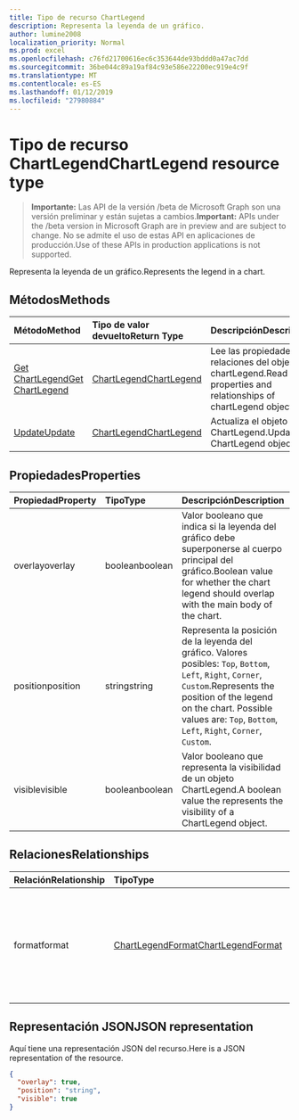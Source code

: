 ```yaml
---
title: Tipo de recurso ChartLegend
description: Representa la leyenda de un gráfico.
author: lumine2008
localization_priority: Normal
ms.prod: excel
ms.openlocfilehash: c76fd21700616ec6c353644de93bddd0a47ac7dd
ms.sourcegitcommit: 36be044c89a19af84c93e586e22200ec919e4c9f
ms.translationtype: MT
ms.contentlocale: es-ES
ms.lasthandoff: 01/12/2019
ms.locfileid: "27980884"
---
```

# <a name="chartlegend-resource-type"></a><span data-ttu-id="c05c4-103">Tipo de recurso ChartLegend</span><span class="sxs-lookup"><span data-stu-id="c05c4-103">ChartLegend resource type</span></span>

> <span data-ttu-id="c05c4-104">**Importante:** Las API de la versión /beta de Microsoft Graph son una versión preliminar y están sujetas a cambios.</span><span class="sxs-lookup"><span data-stu-id="c05c4-104">**Important:** APIs under the /beta version in Microsoft Graph are in preview and are subject to change.</span></span> <span data-ttu-id="c05c4-105">No se admite el uso de estas API en aplicaciones de producción.</span><span class="sxs-lookup"><span data-stu-id="c05c4-105">Use of these APIs in production applications is not supported.</span></span>

<span data-ttu-id="c05c4-106">Representa la leyenda de un gráfico.</span><span class="sxs-lookup"><span data-stu-id="c05c4-106">Represents the legend in a chart.</span></span>


## <a name="methods"></a><span data-ttu-id="c05c4-107">Métodos</span><span class="sxs-lookup"><span data-stu-id="c05c4-107">Methods</span></span>

| <span data-ttu-id="c05c4-108">Método</span><span class="sxs-lookup"><span data-stu-id="c05c4-108">Method</span></span>           | <span data-ttu-id="c05c4-109">Tipo de valor devuelto</span><span class="sxs-lookup"><span data-stu-id="c05c4-109">Return Type</span></span>    |<span data-ttu-id="c05c4-110">Descripción</span><span class="sxs-lookup"><span data-stu-id="c05c4-110">Description</span></span>|
|:---------------|:--------|:----------|
|[<span data-ttu-id="c05c4-111">Get ChartLegend</span><span class="sxs-lookup"><span data-stu-id="c05c4-111">Get ChartLegend</span></span>](../api/chartlegend-get.md) | [<span data-ttu-id="c05c4-112">ChartLegend</span><span class="sxs-lookup"><span data-stu-id="c05c4-112">ChartLegend</span></span>](chartlegend.md) |<span data-ttu-id="c05c4-113">Lee las propiedades y relaciones del objeto chartLegend.</span><span class="sxs-lookup"><span data-stu-id="c05c4-113">Read properties and relationships of chartLegend object.</span></span>|
|[<span data-ttu-id="c05c4-114">Update</span><span class="sxs-lookup"><span data-stu-id="c05c4-114">Update</span></span>](../api/chartlegend-update.md) | [<span data-ttu-id="c05c4-115">ChartLegend</span><span class="sxs-lookup"><span data-stu-id="c05c4-115">ChartLegend</span></span>](chartlegend.md) |<span data-ttu-id="c05c4-116">Actualiza el objeto ChartLegend.</span><span class="sxs-lookup"><span data-stu-id="c05c4-116">Update ChartLegend object.</span></span> |

## <a name="properties"></a><span data-ttu-id="c05c4-117">Propiedades</span><span class="sxs-lookup"><span data-stu-id="c05c4-117">Properties</span></span>
| <span data-ttu-id="c05c4-118">Propiedad</span><span class="sxs-lookup"><span data-stu-id="c05c4-118">Property</span></span>     | <span data-ttu-id="c05c4-119">Tipo</span><span class="sxs-lookup"><span data-stu-id="c05c4-119">Type</span></span>   |<span data-ttu-id="c05c4-120">Descripción</span><span class="sxs-lookup"><span data-stu-id="c05c4-120">Description</span></span>|
|:---------------|:--------|:----------|
|<span data-ttu-id="c05c4-121">overlay</span><span class="sxs-lookup"><span data-stu-id="c05c4-121">overlay</span></span>|<span data-ttu-id="c05c4-122">boolean</span><span class="sxs-lookup"><span data-stu-id="c05c4-122">boolean</span></span>|<span data-ttu-id="c05c4-123">Valor booleano que indica si la leyenda del gráfico debe superponerse al cuerpo principal del gráfico.</span><span class="sxs-lookup"><span data-stu-id="c05c4-123">Boolean value for whether the chart legend should overlap with the main body of the chart.</span></span>|
|<span data-ttu-id="c05c4-124">position</span><span class="sxs-lookup"><span data-stu-id="c05c4-124">position</span></span>|<span data-ttu-id="c05c4-125">string</span><span class="sxs-lookup"><span data-stu-id="c05c4-125">string</span></span>|<span data-ttu-id="c05c4-p102">Representa la posición de la leyenda del gráfico. Valores posibles: `Top`, `Bottom`, `Left`, `Right`, `Corner`, `Custom`.</span><span class="sxs-lookup"><span data-stu-id="c05c4-p102">Represents the position of the legend on the chart. Possible values are: `Top`, `Bottom`, `Left`, `Right`, `Corner`, `Custom`.</span></span>|
|<span data-ttu-id="c05c4-128">visible</span><span class="sxs-lookup"><span data-stu-id="c05c4-128">visible</span></span>|<span data-ttu-id="c05c4-129">boolean</span><span class="sxs-lookup"><span data-stu-id="c05c4-129">boolean</span></span>|<span data-ttu-id="c05c4-130">Valor booleano que representa la visibilidad de un objeto ChartLegend.</span><span class="sxs-lookup"><span data-stu-id="c05c4-130">A boolean value the represents the visibility of a ChartLegend object.</span></span>|

## <a name="relationships"></a><span data-ttu-id="c05c4-131">Relaciones</span><span class="sxs-lookup"><span data-stu-id="c05c4-131">Relationships</span></span>
| <span data-ttu-id="c05c4-132">Relación</span><span class="sxs-lookup"><span data-stu-id="c05c4-132">Relationship</span></span> | <span data-ttu-id="c05c4-133">Tipo</span><span class="sxs-lookup"><span data-stu-id="c05c4-133">Type</span></span>   |<span data-ttu-id="c05c4-134">Descripción</span><span class="sxs-lookup"><span data-stu-id="c05c4-134">Description</span></span>|
|:---------------|:--------|:----------|
|<span data-ttu-id="c05c4-135">format</span><span class="sxs-lookup"><span data-stu-id="c05c4-135">format</span></span>|[<span data-ttu-id="c05c4-136">ChartLegendFormat</span><span class="sxs-lookup"><span data-stu-id="c05c4-136">ChartLegendFormat</span></span>](chartlegendformat.md)|<span data-ttu-id="c05c4-p103">Representa el formato de una leyenda del gráfico, que incluye el formato de relleno y de fuente. Solo lectura.</span><span class="sxs-lookup"><span data-stu-id="c05c4-p103">Represents the formatting of a chart legend, which includes fill and font formatting. Read-only.</span></span>|

## <a name="json-representation"></a><span data-ttu-id="c05c4-139">Representación JSON</span><span class="sxs-lookup"><span data-stu-id="c05c4-139">JSON representation</span></span>

<span data-ttu-id="c05c4-140">Aquí tiene una representación JSON del recurso.</span><span class="sxs-lookup"><span data-stu-id="c05c4-140">Here is a JSON representation of the resource.</span></span>

<!-- {
  "blockType": "resource",
  "optionalProperties": [

  ],
  "@odata.type": "microsoft.graph.chartLegend"
}-->

```json
{
  "overlay": true,
  "position": "string",
  "visible": true
}

```

<!-- uuid: 8fcb5dbc-d5aa-4681-8e31-b001d5168d79
2015-10-25 14:57:30 UTC -->
<!-- {
  "type": "#page.annotation",
  "description": "ChartLegend resource",
  "keywords": "",
  "section": "documentation",
  "tocPath": ""
}-->
